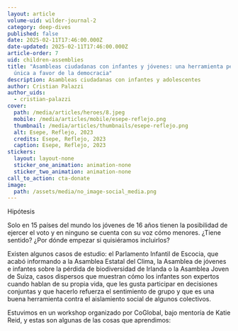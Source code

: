 ```yaml
---
layout: article
volume-uid: wilder-journal-2
category: deep-dives
published: false
date: 2025-02-11T17:46:00.000Z
date-updated: 2025-02-11T17:46:00.000Z
article-order: 7
uid: children-assemblies
title: "Asambleas ciudadanas con infantes y jóvenes: una herramienta pedagógico
  única a favor de la democracia"
description: Asambleas ciudadanas con infantes y adolescentes
author: Cristian Palazzi
author_uids:
  - cristian-palazzi
cover:
  path: /media/articles/heroes/8.jpeg
  mobile: /media/articles/mobile/esepe-reflejo.png
  thumbnail: /media/articles/thumbnails/esepe-reflejo.png
  alt: Esepe, Reflejo, 2023
  credits: Esepe, Reflejo, 2023
  caption: Esepe, Reflejo, 2023
stickers:
  layout: layout-none
  sticker_one_animation: animation-none
  sticker_two_animation: animation-none
call_to_action: cta-donate
image:
  path: /assets/media/no_image-social_media.png
---
```

Hipótesis

Solo en 15 países del mundo los jóvenes de 16 años tienen la posibilidad de ejercer el voto y en ninguno se cuenta con su voz cómo menores. ¿Tiene sentido? ¿Por dónde empezar si quisiéramos incluirlos? 

Existen algunos casos de estudio: el Parlamento Infantil de Escocia, que acabó informando a la Asamblea Estatal del Clima, la Asamblea de jóvenes e infantes sobre la pérdida de biodiversidad de Irlanda o la Asamblea Joven de Suiza, casos dispersos que muestran cómo los infantes son expertos cuando hablan de su propia vida, que les gusta participar en decisiones conjuntas y que hacerlo refuerza el sentimiento de grupo y que es una buena herramienta contra el aislamiento social de algunos colectivos.

Estuvimos en un workshop organizado por CoGlobal, bajo mentoría de Katie Reid, y estas son algunas de las cosas que aprendimos:

